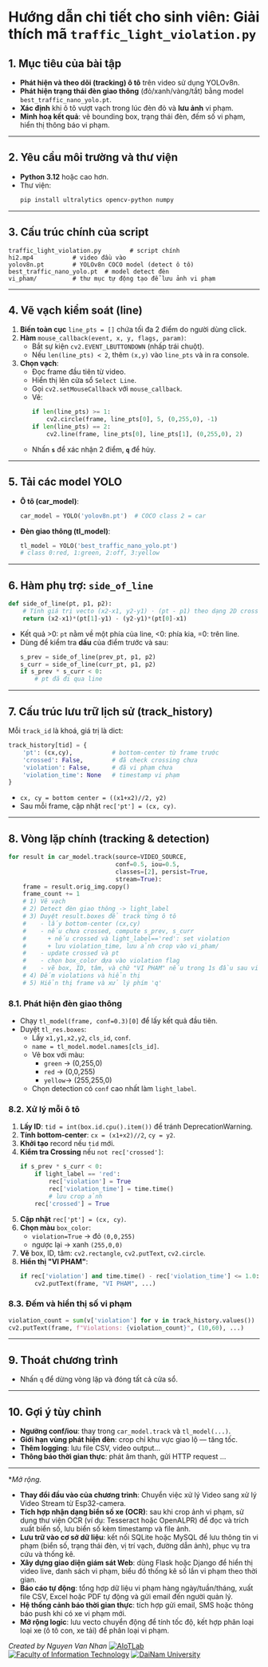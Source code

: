 # Hướng dẫn chi tiết cho sinh viên: Giải thích mã `traffic_light_violation.py`

## 1. Mục tiêu của bài tập

- **Phát hiện và theo dõi (tracking) ô tô** trên video sử dụng YOLOv8n.
- **Phát hiện trạng thái đèn giao thông** (đỏ/xanh/vàng/tắt) bằng model `best_traffic_nano_yolo.pt`.
- **Xác định** khi ô tô vượt vạch trong lúc đèn đỏ và **lưu ảnh** vi phạm.
- **Minh hoạ kết quả**: vẽ bounding box, trạng thái đèn, đếm số vi phạm, hiển thị thông báo vi phạm.

---

## 2. Yêu cầu môi trường và thư viện

- **Python 3.12** hoặc cao hơn.
- Thư viện:
  ```bash
  pip install ultralytics opencv-python numpy
  ```

---

## 3. Cấu trúc chính của script

```text
traffic_light_violation.py        # script chính
hi2.mp4           # video đầu vào
yolov8n.pt        # YOLOv8n COCO model (detect ô tô)
best_traffic_nano_yolo.pt  # model detect đèn
vi_pham/          # thư mục tự động tạo để lưu ảnh vi phạm
```

---

## 4. Vẽ vạch kiểm soát (line)

1. **Biến toàn cục** `line_pts = []` chứa tối đa 2 điểm do người dùng click.
2. **Hàm** `mouse_callback(event, x, y, flags, param)`:
   - Bắt sự kiện `cv2.EVENT_LBUTTONDOWN` (nhấp trái chuột).
   - Nếu `len(line_pts) < 2`, thêm `(x,y)` vào `line_pts` và in ra console.
3. **Chọn vạch**:
   - Đọc frame đầu tiên từ video.
   - Hiển thị lên cửa sổ `Select Line`.
   - Gọi `cv2.setMouseCallback` với `mouse_callback`.
   - Vẽ:
     ```python
     if len(line_pts) >= 1:
         cv2.circle(frame, line_pts[0], 5, (0,255,0), -1)
     if len(line_pts) == 2:
         cv2.line(frame, line_pts[0], line_pts[1], (0,255,0), 2)
     ```
   - Nhấn **`s`** để xác nhận 2 điểm, **`q`** để hủy.

---

## 5. Tải các model YOLO

- **Ô tô (car\_model)**:
  ```python
  car_model = YOLO('yolov8n.pt')  # COCO class 2 = car
  ```
- **Đèn giao thông (tl\_model)**:
  ```python
  tl_model = YOLO('best_traffic_nano_yolo.pt')
  # class 0:red, 1:green, 2:off, 3:yellow
  ```

---

## 6. Hàm phụ trợ: `side_of_line`

```python
def side_of_line(pt, p1, p2):
    # Tính giá trị vecto (x2-x1, y2-y1) ⋅ (pt - p1) theo dạng 2D cross
    return (x2-x1)*(pt[1]-y1) - (y2-y1)*(pt[0]-x1)
```

- Kết quả >0: `pt` nằm về một phía của line, <0: phía kia, =0: trên line.
- Dùng để kiểm tra **dấu** của điểm trước và sau:
  ```python
  s_prev = side_of_line(prev_pt, p1, p2)
  s_curr = side_of_line(curr_pt, p1, p2)
  if s_prev * s_curr < 0:
      # pt đã đi qua line
  ```

---

## 7. Cấu trúc lưu trữ lịch sử (track\_history)

Mỗi `track_id` là khoá, giá trị là dict:

```python
track_history[tid] = {
    'pt': (cx,cy),           # bottom-center từ frame trước
    'crossed': False,        # đã check crossing chưa
    'violation': False,      # đã vi phạm chưa
    'violation_time': None   # timestamp vi phạm
}
```

- `cx, cy = bottom center = ((x1+x2)//2, y2)`
- Sau mỗi frame, cập nhật `rec['pt'] = (cx, cy)`.

---

## 8. Vòng lặp chính (tracking & detection)

```python
for result in car_model.track(source=VIDEO_SOURCE,
                              conf=0.5, iou=0.5,
                              classes=[2], persist=True,
                              stream=True):
    frame = result.orig_img.copy()
    frame_count += 1
    # 1) Vẽ vạch
    # 2) Detect đèn giao thông -> light_label
    # 3) Duyệt result.boxes để track từng ô tô
    #    - lấy bottom-center (cx,cy)
    #    - nếu chưa crossed, compute s_prev, s_curr
    #      + nếu crossed và light_label=='red': set violation
    #      + lưu violation_time, lưu ảnh crop vào vi_pham/
    #    - update crossed và pt
    #    - chọn box_color dựa vào violation flag
    #    - vẽ box, ID, tâm, và chữ "VI PHAM" nếu trong 1s đầu sau vi phạm
    # 4) Đếm violations và hiển thị
    # 5) Hiển thị frame và xử lý phím 'q'
```

### 8.1. Phát hiện đèn giao thông

- Chạy `tl_model(frame, conf=0.3)[0]` để lấy kết quả đầu tiên.
- Duyệt `tl_res.boxes`:
  - Lấy `x1,y1,x2,y2`, `cls_id`, `conf`.
  - `name = tl_model.model.names[cls_id]`.
  - Vẽ box với màu:
    - `green` → (0,255,0)
    - `red`   → (0,0,255)
    - `yellow`→ (255,255,0)
  - Chọn detection có `conf` cao nhất làm `light_label`.

### 8.2. Xử lý mỗi ô tô

1. **Lấy ID**: `tid = int(box.id.cpu().item())` để tránh DeprecationWarning.
2. **Tính bottom-center**: `cx = (x1+x2)//2`, `cy = y2`.
3. **Khởi tạo** record nếu `tid` mới.
4. **Kiểm tra Crossing** nếu `not rec['crossed']`:
   ```python
   if s_prev * s_curr < 0:
       if light_label == 'red':
           rec['violation'] = True
           rec['violation_time'] = time.time()
           # lưu crop ảnh
       rec['crossed'] = True
   ```
5. **Cập nhật** `rec['pt'] = (cx, cy)`.
6. **Chọn màu** `box_color`:
   - `violation=True` → đỏ `(0,0,255)`
   - ngược lại → xanh `(255,0,0)`
7. **Vẽ** box, ID, tâm: `cv2.rectangle`, `cv2.putText`, `cv2.circle`.
8. **Hiển thị "VI PHAM"**:
   ```python
   if rec['violation'] and time.time() - rec['violation_time'] <= 1.0:
       cv2.putText(frame, "VI PHAM", ...)
   ```

### 8.3. Đếm và hiển thị số vi phạm

```python
violation_count = sum(v['violation'] for v in track_history.values())
cv2.putText(frame, f"Violations: {violation_count}", (10,60), ...)
```

---

## 9. Thoát chương trình

- Nhấn `q` để dừng vòng lặp và đóng tất cả cửa sổ.

---

## 10. Gợi ý tùy chỉnh

- **Ngưỡng conf/iou**: thay trong `car_model.track` và `tl_model(...)`.
- **Giới hạn vùng phát hiện đèn**: crop chỉ khu vực giao lộ — tăng tốc.
- **Thêm logging**: lưu file CSV, video output…
- **Thông báo thời gian thực**: phát âm thanh, gửi HTTP request …

---

**Mở rộng.*
- **Thay đổi đầu vào của chương trình**: Chuyển việc xử lý Video sang xử lý Video Stream từ Esp32-camera. 
- **Tích hợp nhận dạng biển số xe (OCR)**: sau khi crop ảnh vi phạm, sử dụng thư viện OCR (ví dụ: Tesseract hoặc OpenALPR) để đọc và trích xuất biển số, lưu biển số kèm timestamp và file ảnh.
- **Lưu trữ vào cơ sở dữ liệu**: kết nối SQLite hoặc MySQL để lưu thông tin vi phạm (biển số, trạng thái đèn, vị trí vạch, đường dẫn ảnh), phục vụ tra cứu và thống kê.
- **Xây dựng giao diện giám sát Web**: dùng Flask hoặc Django để hiển thị video live, danh sách vi phạm, biểu đồ thống kê số lần vi phạm theo thời gian.
- **Báo cáo tự động**: tổng hợp dữ liệu vi phạm hàng ngày/tuần/tháng, xuất file CSV, Excel hoặc PDF tự động và gửi email đến người quản lý.
- **Hệ thống cảnh báo thời gian thực**: tích hợp gửi email, SMS hoặc thông báo push khi có xe vi phạm mới.
- **Mở rộng logic**: lưu vecto chuyển động để tính tốc độ, kết hợp phân loại loại xe (ô tô con, xe tải) để phân loại vi phạm.

*Created by Nguyen Van Nhan*
[![AIoTLab](https://img.shields.io/badge/AIoTLab-green?style=for-the-badge)](https://www.facebook.com/DNUAIoTLab)
[![Faculty of Information Technology](https://img.shields.io/badge/Faculty%20of%20Information%20Technology-blue?style=for-the-badge)](https://dainam.edu.vn/vi/khoa-cong-nghe-thong-tin)
[![DaiNam University](https://img.shields.io/badge/DaiNam%20University-orange?style=for-the-badge)](https://dainam.edu.vn)
